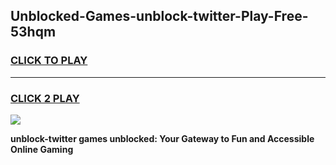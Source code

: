 
## Unblocked-Games-unblock-twitter-Play-Free-53hqm
<h3>
<a href="https://premium76.site?title=unblock-twitter&ref=23A">CLICK TO PLAY</a></h3>
<hr>

<h3>
<a href="https://premium76.site?title=unblock-twitter&ref=23A">CLICK 2 PLAY</a>
  
</h3>

<a href="https://premium76.site?title=unblock-twitter&ref=23A"><img src="https://clearcache.store/games.png"></a>


**unblock-twitter games unblocked: Your Gateway to Fun and Accessible Online Gaming**
